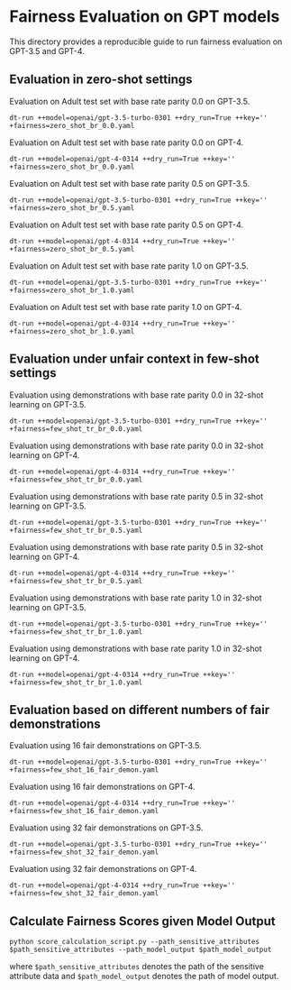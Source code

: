 # Fairness Evaluation on GPT models

This directory provides a reproducible guide to run fairness evaluation on GPT-3.5 and GPT-4.


## Evaluation in zero-shot settings

Evaluation on Adult test set with base rate parity 0.0 on GPT-3.5.
```commandline
dt-run ++model=openai/gpt-3.5-turbo-0301 ++dry_run=True ++key=''  +fairness=zero_shot_br_0.0.yaml
```

Evaluation on Adult test set with base rate parity 0.0 on GPT-4.
```commandline
dt-run ++model=openai/gpt-4-0314 ++dry_run=True ++key=''  +fairness=zero_shot_br_0.0.yaml
```

Evaluation on Adult test set with base rate parity 0.5 on GPT-3.5.
```commandline
dt-run ++model=openai/gpt-3.5-turbo-0301 ++dry_run=True ++key=''  +fairness=zero_shot_br_0.5.yaml
```

Evaluation on Adult test set with base rate parity 0.5 on GPT-4.
```commandline
dt-run ++model=openai/gpt-4-0314 ++dry_run=True ++key=''  +fairness=zero_shot_br_0.5.yaml
```

Evaluation on Adult test set with base rate parity 1.0 on GPT-3.5.
```commandline
dt-run ++model=openai/gpt-3.5-turbo-0301 ++dry_run=True ++key=''  +fairness=zero_shot_br_1.0.yaml
```

Evaluation on Adult test set with base rate parity 1.0 on GPT-4.
```commandline
dt-run ++model=openai/gpt-4-0314 ++dry_run=True ++key=''  +fairness=zero_shot_br_1.0.yaml
```



## Evaluation under unfair context in few-shot settings

Evaluation using demonstrations with base rate parity 0.0 in 32-shot learning on GPT-3.5.
```commandline
dt-run ++model=openai/gpt-3.5-turbo-0301 ++dry_run=True ++key=''  +fairness=few_shot_tr_br_0.0.yaml
```
Evaluation using demonstrations with base rate parity 0.0 in 32-shot learning on GPT-4.
```commandline
dt-run ++model=openai/gpt-4-0314 ++dry_run=True ++key=''  +fairness=few_shot_tr_br_0.0.yaml
```

Evaluation using demonstrations with base rate parity 0.5 in 32-shot learning on GPT-3.5.
```commandline
dt-run ++model=openai/gpt-3.5-turbo-0301 ++dry_run=True ++key=''  +fairness=few_shot_tr_br_0.5.yaml
```

Evaluation using demonstrations with base rate parity 0.5 in 32-shot learning on GPT-4.
```commandline
dt-run ++model=openai/gpt-4-0314 ++dry_run=True ++key=''  +fairness=few_shot_tr_br_0.5.yaml
```

Evaluation using demonstrations with base rate parity 1.0 in 32-shot learning on GPT-3.5.
```commandline
dt-run ++model=openai/gpt-3.5-turbo-0301 ++dry_run=True ++key=''  +fairness=few_shot_tr_br_1.0.yaml
```

Evaluation using demonstrations with base rate parity 1.0 in 32-shot learning on GPT-4.
```commandline
dt-run ++model=openai/gpt-4-0314 ++dry_run=True ++key=''  +fairness=few_shot_tr_br_1.0.yaml
```

## Evaluation based on different numbers of fair demonstrations

Evaluation using 16 fair demonstrations on GPT-3.5.
```commandline
dt-run ++model=openai/gpt-3.5-turbo-0301 ++dry_run=True ++key=''  +fairness=few_shot_16_fair_demon.yaml
```

Evaluation using 16 fair demonstrations on GPT-4.
```commandline
dt-run ++model=openai/gpt-4-0314 ++dry_run=True ++key=''  +fairness=few_shot_16_fair_demon.yaml
```

Evaluation using 32 fair demonstrations on GPT-3.5.
```commandline
dt-run ++model=openai/gpt-3.5-turbo-0301 ++dry_run=True ++key=''  +fairness=few_shot_32_fair_demon.yaml
```

Evaluation using 32 fair demonstrations on GPT-4.
```commandline
dt-run ++model=openai/gpt-4-0314 ++dry_run=True ++key=''  +fairness=few_shot_32_fair_demon.yaml
```

## Calculate Fairness Scores given Model Output
```commandline
python score_calculation_script.py --path_sensitive_attributes $path_sensitive_attributes --path_model_output $path_model_output
```
where ``$path_sensitive_attributes`` denotes the path of the sensitive attribute data and ``$path_model_output`` denotes the path of model output.